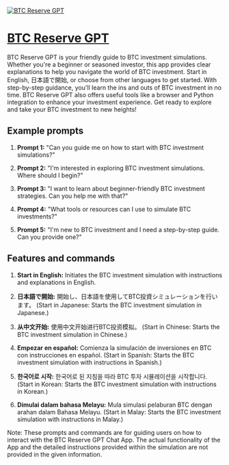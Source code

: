 [![BTC Reserve GPT](https://files.oaiusercontent.com/file-jE4UA6yKRZdvwoWwdSTVwMul?se=2123-10-20T03%3A45%3A47Z&sp=r&sv=2021-08-06&sr=b&rscc=max-age%3D31536000%2C%20immutable&rscd=attachment%3B%20filename%3D37075a33-e442-4fd4-a66a-613e06d49ba6.png&sig=ks4ThN0OQKOSWSGTZ901%2BbPGMq7xojU7IQc/7ybACHc%3D)](https://chat.openai.com/g/g-JNRiTyOQt-btc-reserve-gpt)

# [BTC Reserve GPT](https://chat.openai.com/g/g-JNRiTyOQt-btc-reserve-gpt)

BTC Reserve GPT is your friendly guide to BTC investment simulations. Whether you're a beginner or seasoned investor, this app provides clear explanations to help you navigate the world of BTC investment. Start in English, 日本語で開始, or choose from other languages to get started. With step-by-step guidance, you'll learn the ins and outs of BTC investment in no time. BTC Reserve GPT also offers useful tools like a browser and Python integration to enhance your investment experience. Get ready to explore and take your BTC investment to new heights!

## Example prompts

1. **Prompt 1:** "Can you guide me on how to start with BTC investment simulations?"

2. **Prompt 2:** "I'm interested in exploring BTC investment simulations. Where should I begin?"

3. **Prompt 3:** "I want to learn about beginner-friendly BTC investment strategies. Can you help me with that?"

4. **Prompt 4:** "What tools or resources can I use to simulate BTC investments?"

5. **Prompt 5:** "I'm new to BTC investment and I need a step-by-step guide. Can you provide one?"

## Features and commands

1. **Start in English:** Initiates the BTC investment simulation with instructions and explanations in English.

2. **日本語で開始:** 開始し、日本語を使用してBTC投資シミュレーションを行います。 (Start in Japanese: Starts the BTC investment simulation in Japanese.)

3. **从中文开始:** 使用中文开始进行BTC投资模拟。 (Start in Chinese: Starts the BTC investment simulation in Chinese.)

4. **Empezar en español:** Comienza la simulación de inversiones en BTC con instrucciones en español. (Start in Spanish: Starts the BTC investment simulation with instructions in Spanish.)

5. **한국어로 시작:** 한국어로 된 지침을 따라 BTC 투자 시뮬레이션을 시작합니다. (Start in Korean: Starts the BTC investment simulation with instructions in Korean.)

6. **Dimulai dalam bahasa Melayu:** Mula simulasi pelaburan BTC dengan arahan dalam Bahasa Melayu. (Start in Malay: Starts the BTC investment simulation with instructions in Malay.)

Note: These prompts and commands are for guiding users on how to interact with the BTC Reserve GPT Chat App. The actual functionality of the App and the detailed instructions provided within the simulation are not provided in the given information.